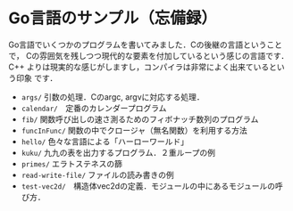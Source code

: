 # Go言語のサンプル（忘備録）

Go言語でいくつかのプログラムを書いてみました．Cの後継の言語ということで，
Cの雰囲気を残しつつ現代的な要素を付加しているという感じの言語です．C++
よりは現実的な感じがしますし，コンパイラは非常によく出来ているという印象
です．

* `args/` 引数の処理．Cのargc, argvに対応する処理．
* `calendar/`　定番のカレンダープログラム
* `fib/` 関数呼び出しの速さ測るためのフィボナッチ数列のプログラム
* `funcInFunc/` 関数の中でクロージャ（無名関数）を利用する方法
* `hello/` 色々な言語による「ハーローワールド」
* `kuku/` 九九の表を出力するプログラム．２重ループの例
* `primes/` エラトステネスの篩
* `read-write-file/` ファイルの読み書きの例
* `test-vec2d/`　構造体vec2dの定義．モジュールの中にあるモジュールの呼び方．





